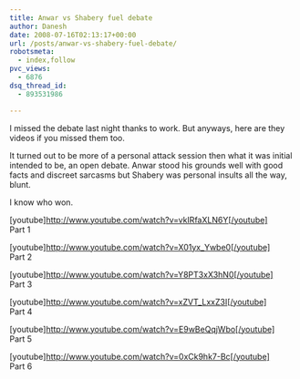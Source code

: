 ```yaml
---
title: Anwar vs Shabery fuel debate
author: Danesh
date: 2008-07-16T02:13:17+00:00
url: /posts/anwar-vs-shabery-fuel-debate/
robotsmeta:
  - index,follow
pvc_views:
  - 6876
dsq_thread_id:
  - 893531986

---
```

I missed the debate last night thanks to work. But anyways, here are they videos if you missed them too.

It turned out to be more of a personal attack session then what it was initial intended to be, an open debate. Anwar stood his grounds well with good facts and discreet sarcasms but Shabery was personal insults all the way, blunt.

I know who won.

[youtube]http://www.youtube.com/watch?v=vkIRfaXLN6Y[/youtube]  
Part 1

<!--more-->

[youtube]http://www.youtube.com/watch?v=X01yx_Ywbe0[/youtube]  
Part 2

[youtube]http://www.youtube.com/watch?v=Y8PT3xX3hN0[/youtube]  
Part 3

[youtube]http://www.youtube.com/watch?v=xZVT_LxxZ3I[/youtube]  
Part 4

[youtube]http://www.youtube.com/watch?v=E9wBeQqjWbo[/youtube]  
Part 5

[youtube]http://www.youtube.com/watch?v=0xCk9hk7-Bc[/youtube]  
Part 6